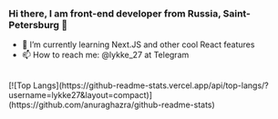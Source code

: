 ### Hi there, I am front-end developer from Russia, Saint-Petersburg 👋

- 🌱 I’m currently learning Next.JS and other cool React features
- 📫 How to reach me: @lykke_27 at Telegram
<br />
[![Top Langs](https://github-readme-stats.vercel.app/api/top-langs/?username=lykke27&layout=compact)](https://github.com/anuraghazra/github-readme-stats)
